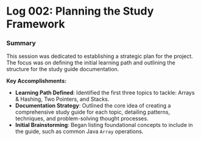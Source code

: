 # Log 002: Planning the Study Framework

### Summary

This session was dedicated to establishing a strategic plan for the project. The focus was on defining the initial learning path and outlining the structure for the study guide documentation.

**Key Accomplishments:**
*   **Learning Path Defined**: Identified the first three topics to tackle: Arrays & Hashing, Two Pointers, and Stacks.
*   **Documentation Strategy**: Outlined the core idea of creating a comprehensive study guide for each topic, detailing patterns, techniques, and problem-solving thought processes.
*   **Initial Brainstorming**: Began listing foundational concepts to include in the guide, such as common Java `Array` operations.
